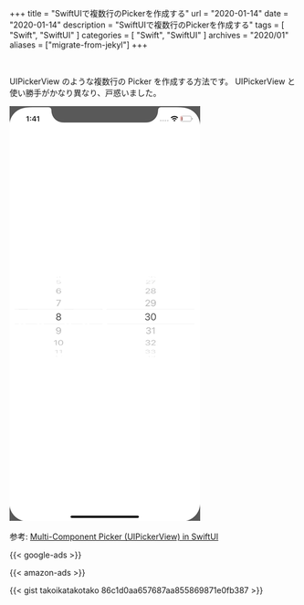 +++
title =  "SwiftUIで複数行のPickerを作成する"
url = "2020-01-14"
date = "2020-01-14"
description = "SwiftUIで複数行のPickerを作成する"
tags = [
    "Swift", "SwiftUI"
]
categories = [
    "Swift", "SwiftUI"
]
archives = "2020/01"
aliases = ["migrate-from-jekyl"]
+++

<br>

UIPickerView のような複数行の Picker を作成する方法です。
UIPickerView と使い勝手がかなり異なり、戸惑いました。

![Multi-Component Picker Sample](1.gif)

参考: [Multi-Component Picker (UIPickerView) in SwiftUI](https://stackoverflow.com/questions/56567539/multi-component-picker-uipickerview-in-swiftui)

<!-- Google Ads -->
{{< google-ads >}}

<!-- Amazon Ads -->
{{< amazon-ads >}}

{{< gist takoikatakotako 86c1d0aa657687aa855869871e0fb387 >}}
